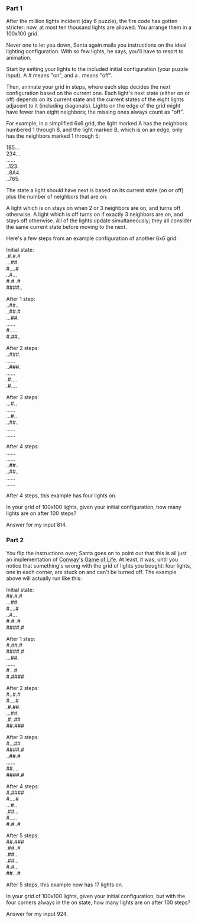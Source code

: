 ### Part 1

After the million lights incident (day 6 puzzle), the fire code has gotten stricter: now, at most ten thousand lights are allowed. You arrange them in a 100x100 grid.

Never one to let you down, Santa again mails you instructions on the ideal lighting configuration. With so few lights, he says, you'll have to resort to animation.

Start by setting your lights to the included initial configuration (your puzzle input). A # means "on", and a . means "off".

Then, animate your grid in steps, where each step decides the next configuration based on the current one. Each light's next state (either on or off) depends on its current state and the current states of the eight lights adjacent to it (including diagonals). Lights on the edge of the grid might have fewer than eight neighbors; the missing ones always count as "off".

For example, in a simplified 6x6 grid, the light marked A has the neighbors numbered 1 through 8, and the light marked B, which is on an edge, only has the neighbors marked 1 through 5:

1B5...<br>
234...<br>
......<br>
..123.<br>
..8A4.<br>
..765.<br>

The state a light should have next is based on its current state (on or off) plus the number of neighbors that are on:

A light which is on stays on when 2 or 3 neighbors are on, and turns off otherwise.
A light which is off turns on if exactly 3 neighbors are on, and stays off otherwise.
All of the lights update simultaneously; they all consider the same current state before moving to the next.

Here's a few steps from an example configuration of another 6x6 grid:

Initial state:<br>
.#.#.#<br>
...##.<br>
#....#<br>
..#...<br>
#.#..#<br>
####..<br>

After 1 step:<br>
..##..<br>
..##.#<br>
...##.<br>
......<br>
#.....<br>
#.##..<br>

After 2 steps:<br>
..###.<br>
......<br>
..###.<br>
......<br>
.#....<br>
.#....<br>

After 3 steps:<br>
...#..<br>
......<br>
...#..<br>
..##..<br>
......<br>
......<br>

After 4 steps:<br>
......<br>
......<br>
..##..<br>
..##..<br>
......<br>
......<br>

After 4 steps, this example has four lights on.

In your grid of 100x100 lights, given your initial configuration, how many lights are on after 100 steps?

Answer for my input 814.

### Part 2

You flip the instructions over; Santa goes on to point out that this is all just an implementation of [Conway's Game of Life](https://en.wikipedia.org/wiki/Conway's_Game_of_Life). At least, it was, until you notice that something's wrong with the grid of lights you bought: four lights, one in each corner, are stuck on and can't be turned off. The example above will actually run like this:

Initial state:<br>
##.#.#<br>
...##.<br>
#....#<br>
..#...<br>
#.#..#<br>
####.#<br>

After 1 step:<br>
#.##.#<br>
####.#<br>
...##.<br>
......<br>
#...#.<br>
#.####<br>

After 2 steps:<br>
#..#.#<br>
#....#<br>
.#.##.<br>
...##.<br>
.#..##<br>
##.###<br>

After 3 steps:<br>
#...##<br>
####.#<br>
..##.#<br>
......<br>
##....<br>
####.#<br>

After 4 steps:<br>
#.####<br>
#....#<br>
...#..<br>
.##...<br>
#.....<br>
#.#..#<br>

After 5 steps:<br>
##.###<br>
.##..#<br>
.##...<br>
.##...<br>
#.#...<br>
##...#<br>

After 5 steps, this example now has 17 lights on.

In your grid of 100x100 lights, given your initial configuration, but with the four corners always in the on state, how many lights are on after 100 steps?

Answer for my input 924.
